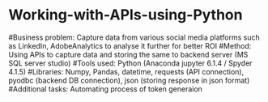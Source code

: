 # Working-with-APIs-using-Python
#Business problem: 
            Capture data from various social media platforms such as LinkedIn, AdobeAnalytics to analyse it further for better ROI
#Method: 
            Using APIs to capture data and storing the same to backend server (MS SQL server studio)
#Tools used: 
            Python (Anaconda jupyter 6.1.4 / Spyder 4.1.5)
#Libraries: 
            Numpy, Pandas, datetime, requests (API connection), pyodbc (backend DB connection), json (storing response in json format)
#Additional tasks:
            Automating process of token generaion

